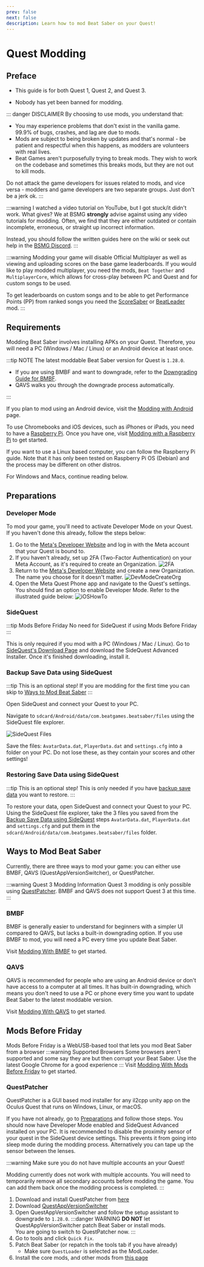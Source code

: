 ```yaml
---
prev: false
next: false
description: Learn how to mod Beat Saber on your Quest!
---
```


# Quest Modding

## Preface

- This guide is for both Quest 1, Quest 2, and Quest 3.

- Nobody has yet been banned for modding.

::: danger DISCLAIMER
By choosing to use mods, you understand that:

- You may experience problems that don't exist in the vanilla game. 99.9% of bugs, crashes, and lag are due to mods.
- Mods are subject to being broken by updates and that's normal - be patient and respectful when this happens,
  as modders are volunteers with real lives.
- Beat Games aren't purposefully trying to break mods. They wish to work on the codebase and sometimes this breaks mods,
  but they are not out to kill mods.

Do not attack the game developers for issues related to mods, and vice versa -
modders and game developers are two separate groups. Just don't be a jerk ok.
:::

:::warning I watched a video tutorial on YouTube, but I got stuck/it didn't work. What gives?
We at BSMG **strongly** advise against using any video tutorials for modding. Often, we find that they are either
outdated or contain incomplete, erroneous, or straight up incorrect information.

Instead, you should follow the written guides here on the wiki or seek out help in the [BSMG Discord](https://discord.gg/beatsabermods).
:::

:::warning
Modding your game will disable Official Multiplayer as well as viewing and uploading scores on the
base game leaderboards.
If you would like to play modded multiplayer, you need the mods, `Beat Together` and `MultiplayerCore`, which allows
for cross-play between PC and Quest and for custom songs to be used.

To get leaderboards on custom songs and to be able to get Performance Points (PP) from ranked songs you need the
[ScoreSaber](https://scoresaber.com/quest) or [BeatLeader](https://beatleader.xyz) mod.
:::

## Requirements

Modding Beat Saber involves installing APKs on your Quest. Therefore, you will need a PC (Windows / Mac / Linux)
or an Android device at least once.

:::tip NOTE
The latest moddable Beat Saber version for Quest is `1.28.0`.

- If you are using BMBF and want to downgrade, refer to the [Downgrading Guide for BMBF](./quest-modding-bmbf.md#downgrading-beat-saber).
- QAVS walks you through the downgrade process automatically.

:::

If you plan to mod using an Android device, visit the [Modding with Android](./support/modding-with-android.md) page.

To use Chromebooks and iOS devices, such as iPhones or iPads, you need to have a
[Raspberry Pi](https://www.raspberrypi.com/). Once you have one, visit [Modding with a Raspberry Pi](./raspi-modding.md)
to get started.

If you want to use a Linux based computer, you can follow the Raspberry Pi guide. Note that it has only been tested
on Raspberry Pi OS (Debian) and the process may be different on other distros.

For Windows and Macs, continue reading below.

## Preparations

### Developer Mode

To mod your game, you'll need to activate Developer Mode on your Quest. If you haven't done this already,
follow the steps below:

1. Go to the [Meta's Developer Website](https://developer.oculus.com/manage/organizations/create/) and log in with the
   Meta account that your Quest is bound to.
2. If you haven't already, set up 2FA (Two-Factor Authentication) on your Meta Account, as it's required to create an Organization.
   ![2FA](/.assets/images/beginners-guide/2fa.png)
3. Return to the [Meta's Developer Website](https://developer.oculus.com/manage/organizations/create/) and create a new
   Organization. The name you choose for it doesn't matter.
   ![DevModeCreateOrg](/.assets/images/beginners-guide/DevModeCreateOrg.png)
4. Open the Meta Quest Phone app and navigate to the Quest's settings. You should find an option to enable
   Developer Mode. Refer to the illustrated guide below:
   ![iOSHowTo](/.assets/images/beginners-guide/EnableDevModeIOS.png)

### SideQuest

:::tip Mods Before Friday
No need for SideQuest if using Mods Before Friday
:::

This is only required if you mod with a PC (Windows / Mac / Linux). Go to [SideQuest's Download Page](https://sidequestvr.com/setup-howto)
and download the SideQuest Advanced Installer. Once it's finished downloading, install it.

### Backup Save Data using SideQuest

:::tip This is an optional step!
If you are modding for the first time you can skip to [Ways to Mod Beat Saber](#ways-to-mod-beat-saber)
:::

Open SideQuest and connect your Quest to your PC.

Navigate to `sdcard/Android/data/com.beatgames.beatsaber/files` using the SideQuest file explorer.

![SideQuest Files](/.assets/images/beginners-guide/sqfiles.png)

Save the files: `AvatarData.dat`, `PlayerData.dat` and `settings.cfg` into a folder on your PC. Do not lose these, as they
contain your scores and other settings!

### Restoring Save Data using SideQuest

:::tip This is an optional step!
This is only needed if you have [backup save data](#backup-save-data-using-sidequest) you want to restore.
:::

To restore your data, open SideQuest and connect your Quest to your PC.  
Using the SideQuest file explorer, take the 3 files you saved from the [Backup Save Data using SideQuest](#backup-save-data-using-sidequest)
steps `AvatarData.dat`, `PlayerData.dat` and `settings.cfg` and put them in the
`sdcard/Android/data/com.beatgames.beatsaber/files` folder.

## Ways to Mod Beat Saber

Currently, there are three ways to mod your game: you can either use BMBF, QAVS (QuestAppVersionSwitcher), or QuestPatcher.

:::warning Quest 3 Modding Information
Quest 3 modding is only possible using [QuestPatcher](#questpatcher). BMBF and QAVS does not support Quest 3 at this time.
:::

### BMBF

BMBF is generally easier to understand for beginners with a simpler UI compared to QAVS, but lacks a built-in downgrading
option. If you use BMBF to mod, you will need a PC every time you update Beat Saber.

Visit [Modding With BMBF](./quest-modding-bmbf.md) to get started.

### QAVS

QAVS is recommended for people who are using an Android device or don't have access to a computer at all times. It has
built-in downgrading, which means you don't need to use a PC or phone every time you want to update Beat Saber to the
latest moddable version.

Visit [Modding With QAVS](./quest-modding-qavs.md) to get started.

## Mods Before Friday

Mods Before Friday is a WebUSB-based tool that lets you mod Beat Saber from a browser
:::warning Supported Browsers
Some browsers aren't supported and some say they are but then corrupt your Beat Saber.
Use the latest Google Chrome for a good experience
:::
Visit [Modding With Mods Before Friday](./quest-modding-modsbf.md) to get started.

### QuestPatcher

QuestPatcher is a GUI based mod installer for any il2cpp unity app on the Oculus Quest that runs on Windows, Linux, or macOS.

If you have not already, go to [Preparations](./quest-modding.md#preparations) and follow those steps.
You should now have Developer Mode enabled and SideQuest Advanced installed on your PC.
It is recommended to disable the proximity sensor of your quest in the SideQuest device settings.
This prevents it from going into sleep mode during the modding process. Alternatively you can tape
up the sensor between the lenses.

:::warning
Make sure you do not have multiple accounts an your Quest!

Modding currently does not work with multiple accounts.
You will need to temporarily remove all secondary accounts before modding the game.
You can add them back once the modding process is completed.
:::

1.  Download and install QuestPatcher from [here](https://github.com/Lauriethefish/QuestPatcher/releases/latest)
2.  Download [QuestAppVersionSwitcher](https://sidequestvr.com/app/5333/questappversionswitcher-qavs)
3.  Open QuestAppVersionSwitcher and follow the setup assistant to downgrade to `1.28.0`.
    :::danger WARNING
    **DO NOT** let QuestAppVersionSwitcher patch Beat Saber or install mods.  
    You are going to switch to QuestPatcher now.
    :::
4.  Go to tools and click `Quick Fix`.
5.  Patch Beat Saber (or repatch in the tools tab if you have already)
    - Make sure `QuestLoader` is selected as the ModLoader.
6.  Install the core mods, and other mods from [this page](https://bsquest.xyz/mods)
